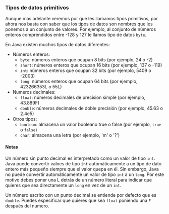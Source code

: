 ### Tipos de datos primitivos

Aunque más adelante veremos por qué les llamamos tipos primitivos, por ahora nos basta con saber que los tipos de datos son nombres que les ponemos a un conjunto de valores. Por ejemplo, al conjunto de números enteros comprendidos entre -128 y 127 le llamos tipo de datos `byte`.

En Java existen muchos tipos de datos diferentes:

* Números enteros:
  * `byte`: números enteros que ocupan 8 bits (por ejemplo, 24 o -2)
  * `short`: números enteros que ocupan 16 bits (por ejemplo, 137 o -119)
  * `int`: números enteros que ocupan 32 bits (por ejemplo, 5409 o -2003)
  * `long`: números enteros que ocupan 64 bits (por ejemplo, 423266353L o 55L)
* Numeros decimales:
  * `float`: números decimales de precision simple (por ejemplo, 43.889F)
  * `double`: números decimales de doble precisión (por ejemplo, 45.63 o 2.4e5)
* Otros tipos:
  * `boolean`: almacena un valor booleano true o false (por ejemplo, `true` o `false`)
  * `char`: almacena una letra (por ejemplo, 'm' o '?')

#### Notas

Un número sin punto decimal es interpretado como un valor de tipo `int`. Java puede convertir valoes de tipo `int` automáticamente a un tipo de dato entero más pequeño siempre que el valor quepa en él. Sin embargo, Java no puede convertir automáticamente un valor de tipo `int` a un `long`. Por este motivo debes  poner una L detrás de un número literal para indicar que quieres que sea directamente un `long` en vez de un `int`.

Un número escrito con un punto decimal se entiende por defecto que es `double`. Puedes especificar que quieres que sea `float` poniendo una `F` después del numero.
